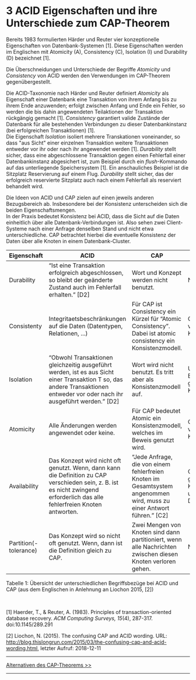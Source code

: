# 3 ACID Eigenschaften und ihre Unterschiede zum CAP-Theorem

Bereits 1983 formulierten Härder und Reuter vier konzeptionelle Eigenschaften
von Datenbank-Systemen [1]. Diese Eigenschaften werden im Englischen mit Atomicity (A), Consistency (C), Isolation (I) und Durability (D) bezeichnet [1].

Die Überschneidungen und Unterschiede der Begriffe *Atomicity* und *Consistency*
von ACID werden den Verwendungen im CAP-Theorem gegenübergestellt.

Die ACID-Taxonomie nach Härder und Reuter definiert *Atomicity* als Eigenschaft
einer Datenbank eine Transaktion von ihrem Anfang bis zu ihrem Ende anzuwenden;
 erfolgt zwischen Anfang und Ende ein Fehler, so werden die bis dahin angewendeten
 Teilaktionen der Transaktion rückgängig gemacht [1]. *Consistency* garantiert
 valide Zustände der Datenbank für alle bestehenden Verbindungen zu dieser
 Datenbankinstanz (bei erfolgreichen Transaktionen) [1].  
Die Eigenschaft *Isolation* isoliert mehrere Transkationen voneinander, so dass
"aus Sicht" einer einzelnen Transaktion weitere Transaktionen entweder vor ihr
oder nach ihr angewendet werden [1]. *Durability* stellt sicher, dass eine
abgeschlossene Transaktion gegen einen Fehlerfall einer Datenbankinstanz
abgesichert ist, zum Beispiel durch ein *flush*-Kommando auf das unterliegende
Speichersystem [1]. Ein anschauliches Beispiel ist die Sitzplatz Reservierung
auf einem Flug. *Durability* stellt sicher, das der erfolgreich reservierte
Sitzplatz auch nach einem Fehlerfall als reserviert behandelt wird.

Die Ideen von ACID und CAP zielen auf einen jeweils anderen Bezugsbereich ab.
Insbesondere bei der Konsistenz unterscheiden sich die beiden Eigenschaftsmengen.  
In der Praxis bedeutet Konsistenz bei ACID, dass die Sicht auf die Daten
einheitlich über alle Datenbank-Verbindungen ist. Also sehen zwei Client-Systeme
nach einer Anfrage denselben Stand und nicht etwa unterschiedliche.
CAP betrachtet hierbei die eventuelle Konsistenz der Daten über alle
Knoten in einem Datenbank-Cluster.



|**Eigenschaft**|**ACID**|**CAP**|**Konflikt**|
|--- |--- |--- |--- |
|Durability|“Ist eine Transaktion erfolgreich abgeschlossen, so bleibt der geänderte Zustand auch im Fehlerfall erhalten.” [D2]|Wort und Konzept werden nicht benutzt.|Nein|
|Consistenty|Integritaetsbeschränkungen auf die Daten (Datentypen, Relationen, ...)|Für CAP ist Consistency ein Kürzel für “Atomic Consistency”. Dabei ist atomic consistency ein Konsistenzmodell.|Gleicher Begriff, verschiedene Konzepte|
|Isolation|“Obwohl Transaktionen gleichzeitig ausgeführt werden, ist es aus Sicht einer Transaktion T so, das andere Transaktionen entweder vor oder nach ihr ausgeführt werden.” [D2]|Wort wird nicht benutzt. Es tritt aber als Konsistenzmodell auf.|Unterschiedliche Begriffe aber gleiches Konzept|
|Atomicity|Alle Änderungen werden angewendet oder keine.|Für CAP bedeutet Atomic ein Konsistenzmodell, welches im Beweis genutzt wird.|Gleicher Begriff, verschiedene Konzepte|
|Availability|Das Konzept wird nicht oft genutzt. Wenn, dann kann die Definition zu CAP verschieden sein, z. B. ist es nicht zwingend erforderlich das alle fehlerfreien Knoten antworten.|“Jede Anfrage, die von einem fehlerfreien Knoten im Gesamtsystem angenommen wird, muss zu einer Antwort führen.” [C2]|Gleicher Begriff, gleiches Konzept, unterschiedliche Definitionen|
|Partition(-tolerance)|Das Konzept wird so nicht oft genutzt. Wenn, dann ist die Definition gleich zu CAP.|Zwei Mengen von Knoten sind dann partitioniert, wenn alle Nachrichten zwischen diesen Knoten verloren gehen.|Nein|

Tabelle 1: Übersicht der unterschiedlichen Begriffsbezüge bei ACID und CAP
(aus dem Englischen in Anlehnung an Liochon 2015, [2])

<br />

[1] Haerder, T., & Reuter, A. (1983). Principles of transaction-oriented
  database recovery. *ACM Computing Surveys, 15*(4), 287-317. doi:10.1145/289.291

[2] Liochon, N. (2015). The confusing CAP and ACID wording.
URL: http://blog.thislongrun.com/2015/03/the-confusing-cap-and-acid-wording.html,
letzter Aufruf: 2018-12-11


***

[Alternativen des CAP-Theorems >>](4_Alternativen_des_CAP-Theorems.md)

***
